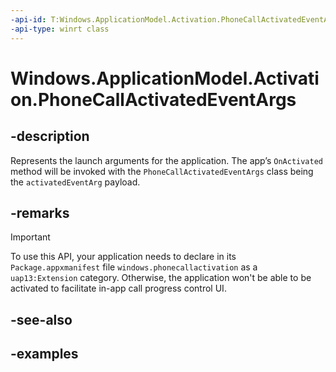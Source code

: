```yaml
---
-api-id: T:Windows.ApplicationModel.Activation.PhoneCallActivatedEventArgs
-api-type: winrt class
---
```


# Windows.ApplicationModel.Activation.PhoneCallActivatedEventArgs

<!--
public sealed class PhoneCallActivatedEventArgs : Windows.ApplicationModel.Activation.IActivatedEventArgsWithUser, Windows.ApplicationModel.Activation.IPhoneCallActivatedEventArgs
-->


## -description

Represents the launch arguments for the application. The app’s `OnActivated` method will be invoked with the `PhoneCallActivatedEventArgs` class being the `activatedEventArg` payload.

## -remarks

> [!IMPORTANT]
> To use this API, your application needs to declare in its `Package.appxmanifest` file `windows.phonecallactivation` as a `uap13:Extension` category. Otherwise, the application won't be able to be activated to facilitate in-app call progress control UI.

## -see-also

## -examples


